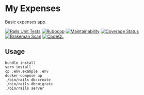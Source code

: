 # My Expenses

Basic expenses app. 

[![Rails Unit Tests](https://github.com/mjacobus/my_expenses/actions/workflows/rails-unit-tests.yml/badge.svg)](https://github.com/mjacobus/my_expenses/actions/workflows/rails-unit-tests.yml)
[![Rubocop](https://github.com/mjacobus/my_expenses/actions/workflows/rubocop.yml/badge.svg)](https://github.com/mjacobus/my_expenses/actions/workflows/rubocop.yml)
[![Maintainability](https://api.codeclimate.com/v1/badges/392a331902559dc7eee5/maintainability)](https://codeclimate.com/github/mjacobus/my_expenses/maintainability)
[![Coverage Status](https://coveralls.io/repos/github/mjacobus/my_expenses/badge.svg?branch=main)](https://coveralls.io/github/mjacobus/my_expenses?branch=main)
[![Brakeman Scan](https://github.com/mjacobus/my_expenses/actions/workflows/brakeman-analysis.yml/badge.svg)](https://github.com/mjacobus/my_expenses/actions/workflows/brakeman-analysis.yml)
[![CodeQL](https://github.com/mjacobus/my_expenses/actions/workflows/codeql-analysis.yml/badge.svg)](https://github.com/mjacobus/my_expenses/actions/workflows/codeql-analysis.yml)


## Usage

```
bundle install
yarn install
cp .env.example .env
docker-compose up
./bin/rails db:create
./bin/rails db:migrate
./bin/rails server
```
